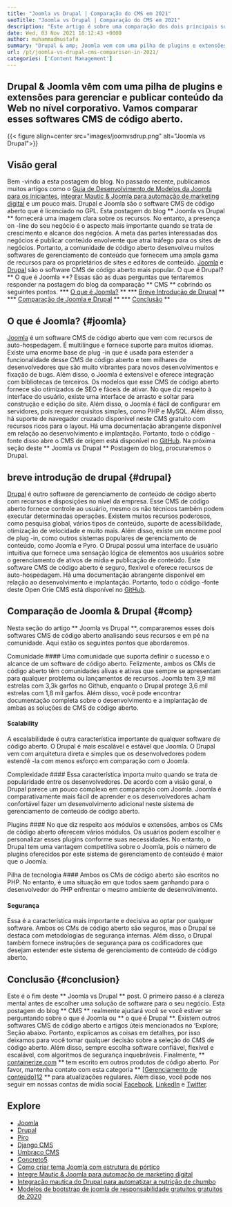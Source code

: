 ```yaml
---
title: "Joomla vs Drupal | Comparação do CMS em 2021" 
seoTitle: "Joomla vs Drupal | Comparação do CMS em 2021" 
description: "Este artigo é sobre uma comparação dos dois principais software CMS gratuitos Joomla vs Drupal. Ambos os software são auto-hospedados e vêm com uma ampla gama de plugins." 
date: Wed, 03 Nov 2021 18:12:43 +0000
author: muhammadmustafa
summary: "Drupal & amp; Joomla vem com uma pilha de plugins e extensões para gerenciar e publicar conteúdo da Web no nível corporativo. Vamos comparar esses softwares CMS de código aberto." 
url: /pt/joomla-vs-drupal-cms-comparison-in-2021/
categories: ['Content Management']
---
```


## Drupal & Joomla vêm com uma pilha de plugins e extensões para gerenciar e publicar conteúdo da Web no nível corporativo. Vamos comparar esses softwares CMS de código aberto.

{{< figure align=center src="images/joomvsdrup.png" alt="Joomla vs Drupal">}}


## **Visão geral**
Bem -vindo a esta postagem do blog. No passado recente, publicamos muitos artigos como o [Guia de Desenvolvimento de Modelos da Joomla para os iniciantes][1], [integrar Mautic & Joomla para automação de marketing digital][2] e um pouco mais. Drupal e Joomla são o software CMS de código aberto que é licenciado no GPL. Esta postagem do blog ** Joomla vs Drupal ** fornecerá uma imagem clara sobre os recursos. No entanto, a presença on -line do seu negócio é o aspecto mais importante quando se trata de crescimento e alcance dos negócios. A meta das partes interessadas dos negócios é publicar conteúdo envolvente que atrai tráfego para os sites de negócios.
Portanto, a comunidade de código aberto desenvolveu muitos softwares de gerenciamento de conteúdo que fornecem uma ampla gama de recursos para os proprietários de sites e editores de conteúdo. [Joomla][3] e [Drupal][4] são o software CMS de código aberto mais popular. O que é Drupal? ** O que é Joomla **? Essas são as duas perguntas que tentaremos responder na postagem do blog da comparação ** CMS ** cobrindo os seguintes pontos.
  *** [O que é Joomla?][5] **
  *** [Breve Introdução de Drupal][6] **
  *** [Comparação de Joomla e Drupal][7] **
  *** [Conclusão][8] **

## O que é Joomla? {#joomla}
[Joomla][3] é um software CMS de código aberto que vem com recursos de auto-hospedagem. É multilíngue e fornece suporte para muitos idiomas. Existe uma enorme base de plug -in que é usada para estender a funcionalidade desse CMS de código aberto e tem milhares de desenvolvedores que são muito vibrantes para novos desenvolvimentos e fixação de bugs. Além disso, o Joomla é extensível e oferece integração com bibliotecas de terceiros. Os modelos que esse CMS de código aberto fornece são otimizados de SEO e fáceis de ativar. No que diz respeito à interface do usuário, existe uma interface de arrasto e soltar para construção e edição do site.
Além disso, o Joomla é fácil de configurar em servidores, pois requer requisitos simples, como PHP e MySQL. Além disso, há suporte de navegador cruzado disponível neste CMS gratuito com recursos ricos para o layout. Há uma documentação abrangente disponível em relação ao desenvolvimento e implantação. Portanto, todo o código -fonte disso abre o CMS de origem está disponível no [GitHub][9]. Na próxima seção deste ** Joomla vs Drupal ** Postagem do blog, procuraremos o Drupal.

## breve introdução de drupal {#drupal}
[Drupal][4] é outro software de gerenciamento de conteúdo de código aberto com recursos e disposições no nível da empresa. Esse CMS de código aberto fornece controle ao usuário, mesmo os não técnicos também podem executar determinadas operações. Existem muitos recursos poderosos, como pesquisa global, vários tipos de conteúdo, suporte de acessibilidade, otimização de velocidade e muito mais. Além disso, existe um enorme pool de plug -in, como outros sistemas populares de gerenciamento de conteúdo, como Joomla e Pyro. O Drupal possui uma interface de usuário intuitiva que fornece uma sensação lógica de elementos aos usuários sobre o gerenciamento de ativos de mídia e publicação de conteúdo.
Este software CMS de código aberto é seguro, flexível e oferece recursos de auto-hospedagem. Há uma documentação abrangente disponível em relação ao desenvolvimento e implantação. Portanto, todo o código -fonte deste Open Orie CMS está disponível no [GitHub][10].

## Comparação de Joomla & Drupal {#comp}
Nesta seção do artigo ** Joomla vs Drupal **, compararemos esses dois softwares CMS de código aberto analisando seus recursos e em pé na comunidade. Aqui estão os seguintes pontos que abordaremos.

Comunidade ####
Uma comunidade que suporta definir o sucesso e o alcance de um software de código aberto. Felizmente, ambos os CMs de código aberto têm comunidades alivas e ativas que sempre se apresentam para qualquer problema ou lançamentos de recursos. Joomla tem 3,9 mil estrelas com 3,3k garfos no Github, enquanto o Drupal protege 3,6 mil estrelas com 1,8 mil garfos. Além disso, você pode encontrar documentação completa sobre o desenvolvimento e a implantação de ambas as soluções de CMS de código aberto.

#### Scalability
A escalabilidade é outra característica importante de qualquer software de código aberto. O Drupal é mais escalável e estável que Joomla. O Drupal vem com arquitetura direta e simples que os desenvolvedores podem estendê -la com menos esforço em comparação com o Joomla.

Complexidade ####
Essa característica importa muito quando se trata de popularidade entre os desenvolvedores. De acordo com a visão geral, o Drupal parece um pouco complexo em comparação com Joomla. Joomla é comparativamente mais fácil de aprender e os desenvolvedores acham confortável fazer um desenvolvimento adicional neste sistema de gerenciamento de conteúdo de código aberto.

Plugins ####
No que diz respeito aos módulos e extensões, ambos os CMs de código aberto oferecem vários módulos. Os usuários podem escolher e personalizar esses plugins conforme suas necessidades. No entanto, o Drupal tem uma vantagem competitiva sobre o Joomla, pois o número de plugins oferecidos por este sistema de gerenciamento de conteúdo é maior que o Joomla.

Pilha de tecnologia ####
Ambos os CMs de código aberto são escritos no PHP. No entanto, é uma situação em que todos saem ganhando para o desenvolvedor do PHP enfrentar o mesmo ambiente de desenvolvimento.

#### Segurança
Essa é a característica mais importante e decisiva ao optar por qualquer software. Ambos os CMs de código aberto são seguros, mas o Drupal se destaca com metodologias de segurança internas. Além disso, o Drupal também fornece instruções de segurança para os codificadores que desejam estender este sistema de gerenciamento de conteúdo de código aberto.

## Conclusão {#conclusion}
Este é o fim deste ** Joomla vs Drupal ** post. O primeiro passo é a clareza mental antes de escolher uma solução de software para o seu negócio. Esta postagem do blog ** CMS ** realmente ajudará você se você estiver se perguntando sobre o que é Joomla ou ** o que é Drupal **. Existem outros softwares CMS de código aberto e artigos úteis mencionados no ‘Explore; Seção abaixo. Portanto, explicamos as coisas em detalhes, por isso deixamos para você tomar qualquer decisão sobre a seleção do CMS de código aberto. Além disso, sempre escolha software confiável, flexível e escalável, com algoritmos de segurança inquebráveis.
Finalmente, ** [containerize.com][11] ** tem escrito em outros produtos de código aberto. Por favor, mantenha contato com esta categoria ** [[Gerenciamento de conteúdo][12]][12] ** para atualizações regulares. Além disso, você pode nos seguir em nossas contas de mídia social [Facebook][13], [LinkedIn][14] e [Twitter][15].

## Explore
  * [Joomla][3]
  * [Drupal][4]
  * [Piro][16]
  * [Django CMS][17]
  * [Umbraco CMS][18]
  * [Concreto5][19]
  * [Como criar tema Joomla com estrutura de pórtico][20]
  * [Integre Mautic & Joomla para automação de marketing digital][2]
  * [Integração mautica do Drupal para automatizar a nutrição de chumbo][21]
  * [Modelos de bootstrap de joomla de responsabilidade gratuitos gratuitos de 2020][22]

  
[1]: https://blog.containerize.com/content-management/responsive-joomla-templates-tutorial/
[2]: https://blog.containerize.com/content-management/integrate-mautic-with-joomla-for-marketing-automation/
[3]: https://products.containerize.com/content-management/joomla
[4]: https://products.containerize.com/content-management/drupal
[5]: #joomla
[6]: #drupal
[7]: #comp
[8]: #Conclusion
[9]: https://github.com/joomla/joomla-cms
[10]: https://github.com/drupal/drupal
[11]: https://www.containerize.com/
[12]: https://products.containerize.com/content-management/
[13]: https://web.facebook.com/containerize
[14]: https://www.linkedin.com/company/containerize/
[15]: https://twitter.com/containerize_co
[16]: https://products.containerize.com/content-management/pyro
[17]: https://products.containerize.com/content-management/django
[18]: https://products.containerize.com/content-management/umbraco
[19]: https://products.containerize.com/content-management/concrete5
[20]: https://blog.containerize.com/content-management/how-to-create-joomla-theme-joomla-gantry-framework/
[21]: https://blog.containerize.com/content-management/drupal-tutorial-automate-lead-growth-with-drupal-mautic/
[22]: https://blog.containerize.com/content-management/top-5-best-free-responsive-joomla-templates-of-2020/
